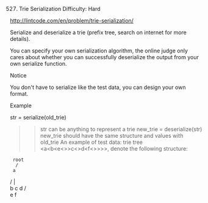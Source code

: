 527. Trie Serialization
Difficulty: Hard

http://lintcode.com/en/problem/trie-serialization/

Serialize and deserialize a trie (prefix tree, search on internet for more details).

You can specify your own serialization algorithm, the online judge only cares about whether you can successfully deserialize the output from your own serialize function.

Notice

You don't have to serialize like the test data, you can design your own format.

Example

str = serialize(old_trie)
>> str can be anything to represent a trie
new_trie = deserialize(str)
>> new_trie should have the same structure and values with old_trie
An example of test data: trie tree <a<b<e<>>c<>d<f<>>>>, denote the following structure:

     root
      /
     a
   / | \
  b  c  d
 /       \
e         f
